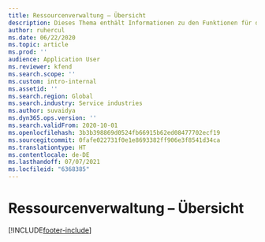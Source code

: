 ```yaml
---
title: Ressourcenverwaltung – Übersicht
description: Dieses Thema enthält Informationen zu den Funktionen für das Ressourcenmanagement in Dynamics 365 Project Vorgängen.
author: ruhercul
ms.date: 06/22/2020
ms.topic: article
ms.prod: ''
audience: Application User
ms.reviewer: kfend
ms.search.scope: ''
ms.custom: intro-internal
ms.assetid: ''
ms.search.region: Global
ms.search.industry: Service industries
ms.author: suvaidya
ms.dyn365.ops.version: ''
ms.search.validFrom: 2020-10-01
ms.openlocfilehash: 3b3b398869d0524fb66915b62ed08477702ecf19
ms.sourcegitcommit: 0fafe022731f0e1e8693382ff906e3f8541d34ca
ms.translationtype: HT
ms.contentlocale: de-DE
ms.lasthandoff: 07/07/2021
ms.locfileid: "6368385"
---
```

# <a name="resource-management-overview"></a>Ressourcenverwaltung – Übersicht


[!INCLUDE[footer-include](../includes/footer-banner.md)]